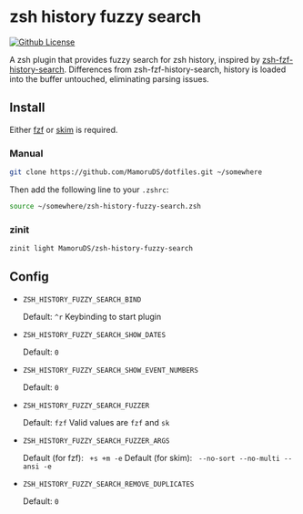 # zsh history fuzzy search

[![Github License](https://img.shields.io/github/license/MamoruDS/zsh-history-fuzzy-search?style=flat-square)](https://github.com/MamoruDS/zsh-history-fuzzy-search/blob/main/LICENSE)

A zsh plugin that provides fuzzy search for zsh history, inspired by [zsh-fzf-history-search](https://github.com/joshskidmore/zsh-fzf-history-search). Differences from zsh-fzf-history-search, history is loaded into the buffer untouched, eliminating parsing issues.

## Install

Either [fzf](https://github.com/junegunn/fzf) or [skim](https://github.com/lotabout/skim) is required.

### Manual

```zsh
git clone https://github.com/MamoruDS/dotfiles.git ~/somewhere
```

Then add the following line to your `.zshrc`:

```zsh
source ~/somewhere/zsh-history-fuzzy-search.zsh
```

### zinit

```zsh
zinit light MamoruDS/zsh-history-fuzzy-search
```

## Config

-   `ZSH_HISTORY_FUZZY_SEARCH_BIND`

    Default: `^r`
    Keybinding to start plugin

-   `ZSH_HISTORY_FUZZY_SEARCH_SHOW_DATES`

    Default: `0`

-   `ZSH_HISTORY_FUZZY_SEARCH_SHOW_EVENT_NUMBERS`

    Default: `0`

-   `ZSH_HISTORY_FUZZY_SEARCH_FUZZER`

    Default: `fzf`
    Valid values are `fzf` and `sk`

-   `ZSH_HISTORY_FUZZY_SEARCH_FUZZER_ARGS`

    Default (for fzf): ` +s +m -e`
    Default (for skim): ` --no-sort --no-multi --ansi -e`

-   `ZSH_HISTORY_FUZZY_SEARCH_REMOVE_DUPLICATES`

    Default: `0`
